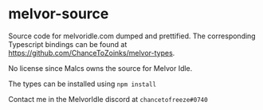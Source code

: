 # melvor-source

Source code for melvoridle.com dumped and prettified. The corresponding Typescript bindings can be found at https://github.com/ChanceToZoinks/melvor-types.

No license since Malcs owns the source for Melvor Idle.

The types can be installed using `npm install`

Contact me in the MelvorIdle discord at `chancetofreeze#0740`
